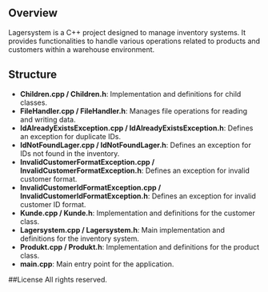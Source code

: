 ## Overview

Lagersystem is a C++ project designed to manage inventory systems. It provides functionalities to handle various operations related to products and customers within a warehouse environment.

## Structure

- **Children.cpp / Children.h**: Implementation and definitions for child classes.
- **FileHandler.cpp / FileHandler.h**: Manages file operations for reading and writing data.
- **IdAlreadyExistsException.cpp / IdAlreadyExistsException.h**: Defines an exception for duplicate IDs.
- **IdNotFoundLager.cpp / IdNotFoundLager.h**: Defines an exception for IDs not found in the inventory.
- **InvalidCustomerFormatException.cpp / InvalidCustomerFormatException.h**: Defines an exception for invalid customer format.
- **InvalidCustomerIdFormatException.cpp / InvalidCustomerIdFormatException.h**: Defines an exception for invalid customer ID format.
- **Kunde.cpp / Kunde.h**: Implementation and definitions for the customer class.
- **Lagersystem.cpp / Lagersystem.h**: Main implementation and definitions for the inventory system.
- **Produkt.cpp / Produkt.h**: Implementation and definitions for the product class.
- **main.cpp**: Main entry point for the application.


##License
All rights reserved.
